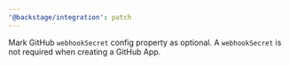 ```yaml
---
'@backstage/integration': patch
---
```


Mark GitHub `webhookSecret` config property as optional. A `webhookSecret` is not required when creating a GitHub App.
